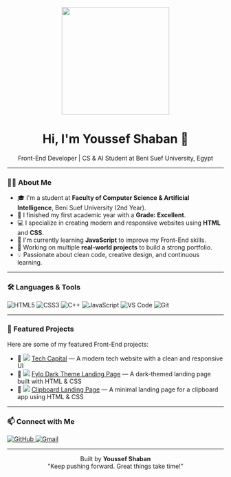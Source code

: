 <div align="center">

  <img src="https://github.com/SP-XD/SP-XD/blob/main/images/hellocoders_rounded.gif?raw=true" width="250"/>

  <h1>Hi, I'm Youssef Shaban 👋</h1>
  <p>Front-End Developer | CS & AI Student at Beni Suef University, Egypt</p>
  
</div>

---

### 👨‍💻 About Me

- 🎓 I'm a student at **Faculty of Computer Science & Artificial Intelligence**, Beni Suef University (2nd Year).
- 🏅 I finished my first academic year with a **Grade: Excellent**.
- 💻 I specialize in creating modern and responsive websites using **HTML** and **CSS**.
- 🔧 I'm currently learning **JavaScript** to improve my Front-End skills.
- 🚀 Working on multiple **real-world projects** to build a strong portfolio.
- 💡 Passionate about clean code, creative design, and continuous learning.

---

### 🛠️ Languages & Tools

<p>
  <img alt="HTML5" src="https://img.shields.io/badge/-HTML5-E34F26?style=flat-square&logo=html5&logoColor=white"/>
  <img alt="CSS3" src="https://img.shields.io/badge/-CSS3-1572B6?style=flat-square&logo=css3&logoColor=white"/>
  <img alt="C++" src="https://img.shields.io/badge/-C++-00599C?style=flat-square&logo=c%2B%2B&logoColor=white"/>
  <img alt="JavaScript" src="https://img.shields.io/badge/-JavaScript-F7DF1E?style=flat-square&logo=javascript&logoColor=black"/>
  <img alt="VS Code" src="https://img.shields.io/badge/-VSCode-007ACC?style=flat-square&logo=visual-studio-code&logoColor=white"/>
  <img alt="Git" src="https://img.shields.io/badge/-Git-F05032?style=flat-square&logo=git&logoColor=white"/>
</p>

---

### 🚀 Featured Projects

Here are some of my featured Front-End projects:

- 🔗 <img src="https://img.icons8.com/fluency/20/code.png"/> [Tech Capital](https://joo1238.github.io/Tech-Capital/) — A modern tech website with a clean and responsive UI  
- 🔗 <img src="https://img.icons8.com/fluency/20/night-landscape.png"/> [Fylo Dark Theme Landing Page](https://joo1238.github.io/fylo-dark-theme-landing-page/) — A dark-themed landing page built with HTML & CSS  
- 🔗 <img src="https://img.icons8.com/fluency/20/copy.png"/> [Clipboard Landing Page](https://joo1238.github.io/clipboard-landing-page/) — A minimal landing page for a clipboard app using HTML & CSS  

---

### 📫 Connect with Me

<p>
  <a href="https://github.com/joo1238" target="_blank" rel="noopener noreferrer">
    <img alt="GitHub" src="https://img.shields.io/badge/GitHub-%2312100E.svg?&style=for-the-badge&logo=github&logoColor=white" />
  </a>
  <a href="mailto:youssefjoo1238g@gmail.com" target="_blank" rel="noopener noreferrer">
    <img alt="Gmail" src="https://img.shields.io/badge/Gmail-D14836?style=for-the-badge&logo=gmail&logoColor=white" />
  </a>
</p>

---

<p align="center">
  Built by <b>Youssef Shaban</b><br/>
  "Keep pushing forward. Great things take time!"
</p>
